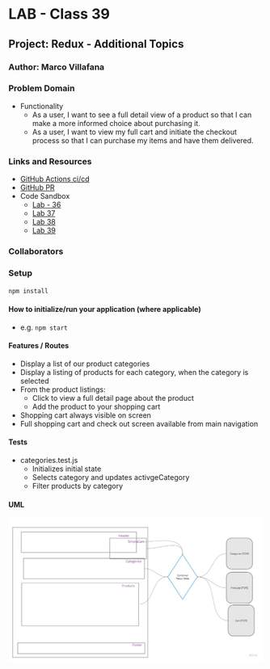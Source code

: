 # LAB - Class 39

## Project: Redux - Additional Topics

### Author: Marco Villafana

### Problem Domain  

+ Functionality
  + As a user, I want to see a full detail view of a product so that I can make a more informed choice about purchasing it.
  + As a user, I want to view my full cart and initiate the checkout process so that I can purchase my items and have them delivered.

### Links and Resources

+ [GitHub Actions ci/cd](https://github.com/villafanam/virtual-store/actions)
+ [GitHub PR](https://github.com/villafanam/virtual-store/pull/10)
+ Code Sandbox
  + [Lab - 36](https://codesandbox.io/p/github/villafanam/virtual-store/redux?file=README.md&workspace=%257B%2522activeFilepath%2522%253A%2522README.md%2522%252C%2522openFiles%2522%253A%255B%255D%252C%2522sidebarPanel%2522%253A%2522EXPLORER%2522%252C%2522gitSidebarPanel%2522%253A%2522COMMIT%2522%252C%2522spaces%2522%253A%257B%2522clg1myx5m004t356lk7nf89ed%2522%253A%257B%2522key%2522%253A%2522clg1myx5m004t356lk7nf89ed%2522%252C%2522name%2522%253A%2522Default%2522%252C%2522devtools%2522%253A%255B%257B%2522key%2522%253A%2522clg1myx5m004u356l2yhn26ha%2522%252C%2522type%2522%253A%2522PROJECT_SETUP%2522%252C%2522isMinimized%2522%253Afalse%257D%255D%257D%257D%252C%2522currentSpace%2522%253A%2522clg1myx5m004t356lk7nf89ed%2522%252C%2522spacesOrder%2522%253A%255B%2522clg1myx5m004t356lk7nf89ed%2522%255D%252C%2522hideCodeEditor%2522%253Afalse%257D)
  + [Lab 37](https://codesandbox.io/p/github/villafanam/virtual-store/main?file=README.md&workspace=%257B%2522activeFilepath%2522%253A%2522README.md%2522%252C%2522openFiles%2522%253A%255B%2522README.md%2522%255D%252C%2522sidebarPanel%2522%253A%2522EXPLORER%2522%252C%2522gitSidebarPanel%2522%253A%2522COMMIT%2522%252C%2522spaces%2522%253A%257B%2522clg1mypev0015356l0ir14g6c%2522%253A%257B%2522key%2522%253A%2522clg1mypev0015356l0ir14g6c%2522%252C%2522name%2522%253A%2522Default%2522%252C%2522devtools%2522%253A%255B%257B%2522key%2522%253A%2522clg483egj000x356li4de9pv5%2522%252C%2522type%2522%253A%2522PROJECT_SETUP%2522%252C%2522isMinimized%2522%253Afalse%257D%255D%257D%252C%2522clg483n3q002h356l9hfnduyz%2522%253A%257B%2522key%2522%253A%2522clg483n3q002h356l9hfnduyz%2522%252C%2522devtools%2522%253A%255B%257B%2522type%2522%253A%2522PREVIEW%2522%252C%2522taskId%2522%253A%2522start%2522%252C%2522port%2522%253A3000%252C%2522key%2522%253A%2522clg483pkc003s356le2o9qf84%2522%252C%2522isMinimized%2522%253Afalse%257D%255D%252C%2522name%2522%253A%2522start%2520Preview%2522%257D%257D%252C%2522currentSpace%2522%253A%2522clg483n3q002h356l9hfnduyz%2522%252C%2522spacesOrder%2522%253A%255B%2522clg1mypev0015356l0ir14g6c%2522%252C%2522clg483n3q002h356l9hfnduyz%2522%255D%252C%2522hideCodeEditor%2522%253Afalse%257D)
  + [Lab 38](https://codesandbox.io/p/github/villafanam/virtual-store/thunk?file=README.md&workspace=%257B%2522activeFilepath%2522%253A%2522README.md%2522%252C%2522openFiles%2522%253A%255B%255D%252C%2522sidebarPanel%2522%253A%2522EXPLORER%2522%252C%2522gitSidebarPanel%2522%253A%2522COMMIT%2522%252C%2522spaces%2522%253A%257B%2522clg4g82c9004w356l8m62jqn1%2522%253A%257B%2522key%2522%253A%2522clg4g82c9004w356l8m62jqn1%2522%252C%2522name%2522%253A%2522Default%2522%252C%2522devtools%2522%253A%255B%257B%2522key%2522%253A%2522clg4g82c9004x356lbxj0z6e8%2522%252C%2522type%2522%253A%2522PROJECT_SETUP%2522%252C%2522isMinimized%2522%253Afalse%257D%255D%257D%257D%252C%2522currentSpace%2522%253A%2522clg4g82c9004w356l8m62jqn1%2522%252C%2522spacesOrder%2522%253A%255B%2522clg4g82c9004w356l8m62jqn1%2522%255D%252C%2522hideCodeEditor%2522%253Afalse%257D)
  + [Lab 39](https://codesandbox.io/p/github/villafanam/virtual-store/rtk?file=README.md&workspace=%257B%2522activeFilepath%2522%253A%2522README.md%2522%252C%2522openFiles%2522%253A%255B%255D%252C%2522sidebarPanel%2522%253A%2522EXPLORER%2522%252C%2522gitSidebarPanel%2522%253A%2522COMMIT%2522%252C%2522spaces%2522%253A%257B%2522clgacxhjt00gq356l2z0vddyc%2522%253A%257B%2522key%2522%253A%2522clgacxhjt00gq356l2z0vddyc%2522%252C%2522name%2522%253A%2522Default%2522%252C%2522devtools%2522%253A%255B%257B%2522key%2522%253A%2522clgacxhjt00gr356l6ikidauc%2522%252C%2522type%2522%253A%2522PROJECT_SETUP%2522%252C%2522isMinimized%2522%253Afalse%257D%252C%257B%2522type%2522%253A%2522PREVIEW%2522%252C%2522taskId%2522%253A%2522start%2522%252C%2522port%2522%253A3000%252C%2522key%2522%253A%2522clgacxhjt00gs356l13rkvzkj%2522%252C%2522isMinimized%2522%253Afalse%257D%255D%257D%257D%252C%2522currentSpace%2522%253A%2522clgacxhjt00gq356l2z0vddyc%2522%252C%2522spacesOrder%2522%253A%255B%2522clgacxhjt00gq356l2z0vddyc%2522%255D%252C%2522hideCodeEditor%2522%253Afalse%257D)

### Collaborators

### Setup

`npm install`

#### How to initialize/run your application (where applicable)

+ e.g. `npm start`

#### Features / Routes

+ Display a list of our product categories
+ Display a listing of products for each category, when the category is selected
+ From the product listings:
  + Click to view a full detail page about the product
  + Add the product to your shopping cart
+ Shopping cart always visible on screen
+ Full shopping cart and check out screen available from main navigation

#### Tests

+ categories.test.js
  + Initializes initial state
  + Selects category and updates activgeCategory
  + Filter products by category

#### UML

![UML](/assets/lab%2037%20UML.jpg)
